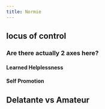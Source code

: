 ```yaml
---
title: Normie
---
```


## locus of control
### Are there actually 2 axes here?
#### Learned Helplessness

#### Self Promotion

## Delatante vs Amateur
### 
